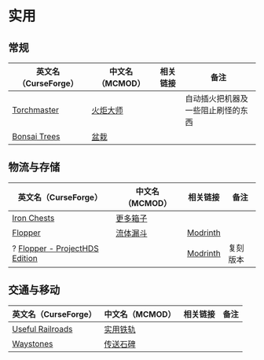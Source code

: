# 实用

## 常规

| 英文名（CurseForge）                                                      | 中文名（MCMOD）                                 | 相关链接 | 备注                               |
| ------------------------------------------------------------------------- | ----------------------------------------------- | -------- | ---------------------------------- |
| [Torchmaster](https://www.curseforge.com/minecraft/mc-mods/torchmaster)   | [火炬大师](https://www.mcmod.cn/class/779.html) |          | 自动插火把机器及一些阻止刷怪的东西 |
| [Bonsai Trees](https://www.curseforge.com/minecraft/mc-mods/bonsai-trees) | [盆栽](https://www.mcmod.cn/class/1104.html)    |          |                                    |

## 物流与存储

| 英文名（CurseForge）                                                                                      | 中文名（MCMOD）                                  | 相关链接                                               | 备注     |
| --------------------------------------------------------------------------------------------------------- | ------------------------------------------------ | ------------------------------------------------------ | -------- |
| [Iron Chests](https://www.curseforge.com/minecraft/mc-mods/iron-chests)                                   | [更多箱子](https://www.mcmod.cn/class/20.html)   |                                                        |          |
| [Flopper](https://www.curseforge.com/minecraft/mc-mods/flopper)                                           | [流体漏斗](https://www.mcmod.cn/class/2096.html) | [Modrinth](https://modrinth.com/mod/flopper)           |          |
| ? [Flopper - ProjectHDS Edition](https://www.curseforge.com/minecraft/mc-mods/flopper-projecthds-edition) |                                                  | [Modrinth](https://modrinth.com/mod/flopper-phds-edit) | 复刻版本 |

## 交通与移动

| 英文名（CurseForge）                                                              | 中文名（MCMOD）                                  | 相关链接 | 备注 |
| --------------------------------------------------------------------------------- | ------------------------------------------------ | -------- | ---- |
| [Useful Railroads](https://www.curseforge.com/minecraft/mc-mods/useful-railroads) | [实用铁轨](https://www.mcmod.cn/class/5128.html) |          |      |
| [Waystones](https://www.curseforge.com/minecraft/mc-mods/waystones)               | [传送石碑](https://www.mcmod.cn/class/1339.html) |          |      |
